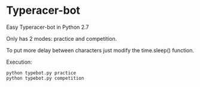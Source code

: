 # Typeracer-bot
Easy Typeracer-bot in Python 2.7

Only has 2 modes: practice and competition.

To put more delay between characters just modify the time.sleep() function.

Execution:

    python typebot.py practice
    python typebot.py competition
